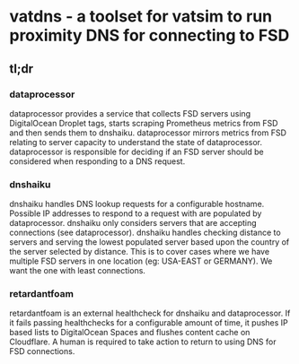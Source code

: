 # vatdns - a toolset for vatsim to run proximity DNS for connecting to FSD

## tl;dr

### dataprocessor
dataprocessor provides a service that collects FSD servers using DigitalOcean Droplet tags, starts scraping Prometheus
metrics from FSD and then sends them to dnshaiku. dataprocessor mirrors metrics from FSD relating to server capacity 
to understand the state of dataprocessor. dataprocessor is responsible for deciding if an FSD server should be considered when
responding to a DNS request.

### dnshaiku
dnshaiku handles DNS lookup requests for a configurable hostname. Possible IP addresses to respond to a request with are
populated by dataprocessor. dnshaiku only considers servers that are accepting connections (see dataprocessor). dnshaiku
handles checking distance to servers and serving the lowest populated server based upon the country of the server selected
by distance. This is to cover cases where we have multiple FSD servers in one location (eg: USA-EAST or GERMANY). We want
the one with least connections.

### retardantfoam
retardantfoam is an external healthcheck for dnshaiku and dataprocessor. If it fails passing healthchecks for a configurable
amount of time, it pushes IP based lists to DigitalOcean Spaces and flushes content cache on Cloudflare. A human is required
to take action to return to using DNS for FSD connections.
